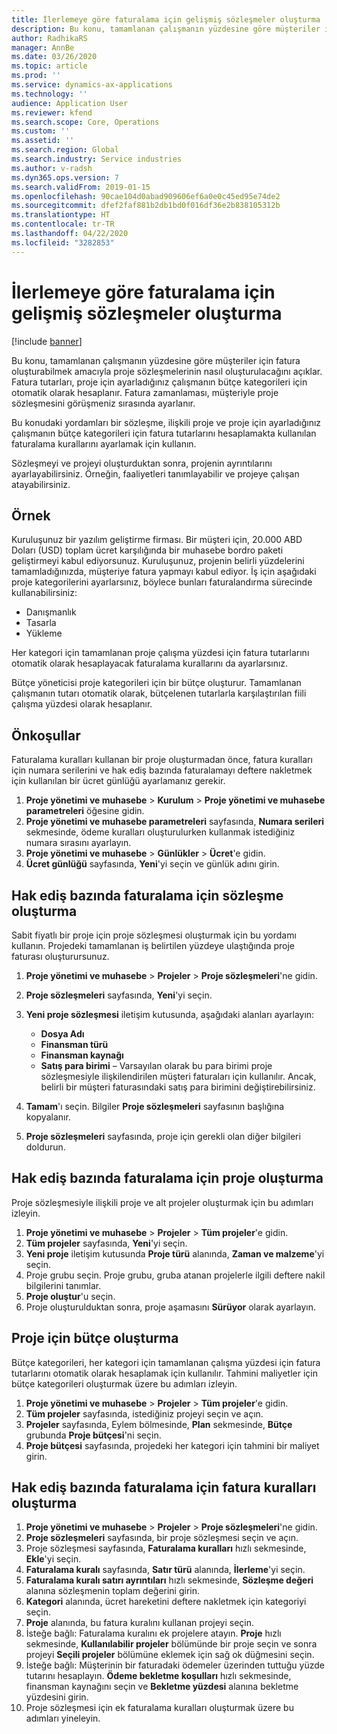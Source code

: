 ```yaml
---
title: İlerlemeye göre faturalama için gelişmiş sözleşmeler oluşturma
description: Bu konu, tamamlanan çalışmanın yüzdesine göre müşteriler için fatura oluşturabilmek amacıyla proje sözleşmelerinin nasıl oluşturulacağını açıklar.
author: RadhikaRS
manager: AnnBe
ms.date: 03/26/2020
ms.topic: article
ms.prod: ''
ms.service: dynamics-ax-applications
ms.technology: ''
audience: Application User
ms.reviewer: kfend
ms.search.scope: Core, Operations
ms.custom: ''
ms.assetid: ''
ms.search.region: Global
ms.search.industry: Service industries
ms.author: v-radsh
ms.dyn365.ops.version: 7
ms.search.validFrom: 2019-01-15
ms.openlocfilehash: 90cae104d0abad909606ef6a0e0c45ed95e74de2
ms.sourcegitcommit: dfef2faf881b2db1bd0f016df36e2b838105312b
ms.translationtype: HT
ms.contentlocale: tr-TR
ms.lasthandoff: 04/22/2020
ms.locfileid: "3282853"
---
```

# <a name="create-advanced-contracts-for-billing-based-on-progress"></a>İlerlemeye göre faturalama için gelişmiş sözleşmeler oluşturma
[!include [banner](../includes/banner.md)]

Bu konu, tamamlanan çalışmanın yüzdesine göre müşteriler için fatura oluşturabilmek amacıyla proje sözleşmelerinin nasıl oluşturulacağını açıklar. Fatura tutarları, proje için ayarladığınız çalışmanın bütçe kategorileri için otomatik olarak hesaplanır. Fatura zamanlaması, müşteriyle proje sözleşmesini görüşmeniz sırasında ayarlanır.

Bu konudaki yordamları bir sözleşme, ilişkili proje ve proje için ayarladığınız çalışmanın bütçe kategorileri için fatura tutarlarını hesaplamakta kullanılan faturalama kurallarını ayarlamak için kullanın.

Sözleşmeyi ve projeyi oluşturduktan sonra, projenin ayrıntılarını ayarlayabilirsiniz. Örneğin, faaliyetleri tanımlayabilir ve projeye çalışan atayabilirsiniz.

## <a name="example"></a>Örnek

Kuruluşunuz bir yazılım geliştirme firması. Bir müşteri için, 20.000 ABD Doları (USD) toplam ücret karşılığında bir muhasebe bordro paketi geliştirmeyi kabul ediyorsunuz. Kuruluşunuz, projenin belirli yüzdelerini tamamladığınızda, müşteriye fatura yapmayı kabul ediyor. İş için aşağıdaki proje kategorilerini ayarlarsınız, böylece bunları faturalandırma sürecinde kullanabilirsiniz:

- Danışmanlık
- Tasarla
- Yükleme

Her kategori için tamamlanan proje çalışma yüzdesi için fatura tutarlarını otomatik olarak hesaplayacak faturalama kurallarını da ayarlarsınız.

Bütçe yöneticisi proje kategorileri için bir bütçe oluşturur. Tamamlanan çalışmanın tutarı otomatik olarak, bütçelenen tutarlarla karşılaştırılan fiili çalışma yüzdesi olarak hesaplanır.

## <a name="prerequisites"></a>Önkoşullar

Faturalama kuralları kullanan bir proje oluşturmadan önce, fatura kuralları için numara serilerini ve hak ediş bazında faturalamayı deftere nakletmek için kullanılan bir ücret günlüğü ayarlamanız gerekir.

1. **Proje yönetimi ve muhasebe** \> **Kurulum** \> **Proje yönetimi ve muhasebe parametreleri** öğesine gidin.
2. **Proje yönetimi ve muhasebe parametreleri** sayfasında, **Numara serileri** sekmesinde, ödeme kuralları oluşturulurken kullanmak istediğiniz numara sırasını ayarlayın.
3. **Proje yönetimi ve muhasebe** \> **Günlükler** \> **Ücret**'e gidin.
4. **Ücret günlüğü** sayfasında, **Yeni**'yi seçin ve günlük adını girin.

## <a name="create-a-contract-for-progress-billings"></a>Hak ediş bazında faturalama için sözleşme oluşturma

Sabit fiyatlı bir proje için proje sözleşmesi oluşturmak için bu yordamı kullanın. Projedeki tamamlanan iş belirtilen yüzdeye ulaştığında proje faturası oluşturursunuz.

1. **Proje yönetimi ve muhasebe** \> **Projeler** \> **Proje sözleşmeleri**'ne gidin.
2. **Proje sözleşmeleri** sayfasında, **Yeni**'yi seçin.
3. **Yeni proje sözleşmesi** iletişim kutusunda, aşağıdaki alanları ayarlayın:

    - **Dosya Adı**
    - **Finansman türü**
    - **Finansman kaynağı**
    - **Satış para birimi** – Varsayılan olarak bu para birimi proje sözleşmesiyle ilişkilendirilen müşteri faturaları için kullanılır. Ancak, belirli bir müşteri faturasındaki satış para birimini değiştirebilirsiniz.

4. **Tamam**'ı seçin. Bilgiler **Proje sözleşmeleri** sayfasının başlığına kopyalanır.
5. **Proje sözleşmeleri** sayfasında, proje için gerekli olan diğer bilgileri doldurun.

## <a name="create-a-project-for-progress-billings"></a>Hak ediş bazında faturalama için proje oluşturma

Proje sözleşmesiyle ilişkili proje ve alt projeler oluşturmak için bu adımları izleyin.

1. **Proje yönetimi ve muhasebe** \> **Projeler** \> **Tüm projeler**'e gidin.
2. **Tüm projeler** sayfasında, **Yeni**'yi seçin.
3. **Yeni proje** iletişim kutusunda **Proje türü** alanında, **Zaman ve malzeme**'yi seçin.
4. Proje grubu seçin. Proje grubu, gruba atanan projelerle ilgili deftere nakil bilgilerini tanımlar.
5. **Proje oluştur**'u seçin.
6. Proje oluşturulduktan sonra, proje aşamasını **Sürüyor** olarak ayarlayın.

## <a name="create-a-budget-for-a-project"></a>Proje için bütçe oluşturma

Bütçe kategorileri, her kategori için tamamlanan çalışma yüzdesi için fatura tutarlarını otomatik olarak hesaplamak için kullanılır. Tahmini maliyetler için bütçe kategorileri oluşturmak üzere bu adımları izleyin.

1. **Proje yönetimi ve muhasebe** \> **Projeler** \> **Tüm projeler**'e gidin.
2. **Tüm projeler** sayfasında, istediğiniz projeyi seçin ve açın.
3. **Projeler** sayfasında, Eylem bölmesinde, **Plan** sekmesinde, **Bütçe** grubunda **Proje bütçesi**'ni seçin.
4. **Proje bütçesi** sayfasında, projedeki her kategori için tahmini bir maliyet girin.

## <a name="create-billing-rules-for-progress-billings"></a>Hak ediş bazında faturalama için fatura kuralları oluşturma

1. **Proje yönetimi ve muhasebe** \> **Projeler** \> **Proje sözleşmeleri**'ne gidin.
2. **Proje sözleşmeleri** sayfasında, bir proje sözleşmesi seçin ve açın.
3. Proje sözleşmesi sayfasında, **Faturalama kuralları** hızlı sekmesinde, **Ekle**'yi seçin.
4. **Faturalama kuralı** sayfasında, **Satır türü** alanında, **İlerleme**'yi seçin.
5. **Faturalama kuralı satırı ayrıntıları** hızlı sekmesinde, **Sözleşme değeri** alanına sözleşmenin toplam değerini girin.
6. **Kategori** alanında, ücret hareketini deftere nakletmek için kategoriyi seçin.
7. **Proje** alanında, bu fatura kuralını kullanan projeyi seçin.
8. İsteğe bağlı: Faturalama kuralını ek projelere atayın. **Proje** hızlı sekmesinde, **Kullanılabilir projeler** bölümünde bir proje seçin ve sonra projeyi **Seçili projeler** bölümüne eklemek için sağ ok düğmesini seçin.
9. İsteğe bağlı: Müşterinin bir faturadaki ödemeler üzerinden tuttuğu yüzde tutarını hesaplayın. **Ödeme bekletme koşulları** hızlı sekmesinde, finansman kaynağını seçin ve **Bekletme yüzdesi** alanına bekletme yüzdesini girin.
10. Proje sözleşmesi için ek faturalama kuralları oluşturmak üzere bu adımları yineleyin.
